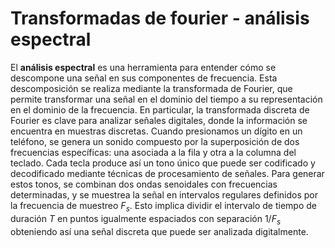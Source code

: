 # Transformadas de fourier - análisis espectral

El **análisis espectral** es una herramienta para entender cómo se descompone una señal en sus componentes de frecuencia. Esta descomposición se realiza mediante la transformada de Fourier, que permite transformar una señal en el dominio del tiempo a su representación en el dominio de la frecuencia. En particular, la transformada discreta de Fourier es clave para analizar señales digitales, donde la información se encuentra en muestras discretas. Cuando presionamos un dígito en un teléfono, se genera un sonido compuesto por la superposición de dos frecuencias específicas: una asociada a la fila y otra a la columna del teclado. Cada tecla produce así un tono único que puede ser codificado y decodificado mediante técnicas de procesamiento de señales. Para generar estos tonos, se combinan dos ondas senoidales con frecuencias determinadas, y se muestrea la señal en intervalos regulares definidos por la frecuencia de muestreo $F_s$. Esto implica dividir el intervalo de tiempo de duración $T$ en puntos igualmente espaciados con separación $1/F_s$ obteniendo así una señal discreta que puede ser analizada digitalmente.

